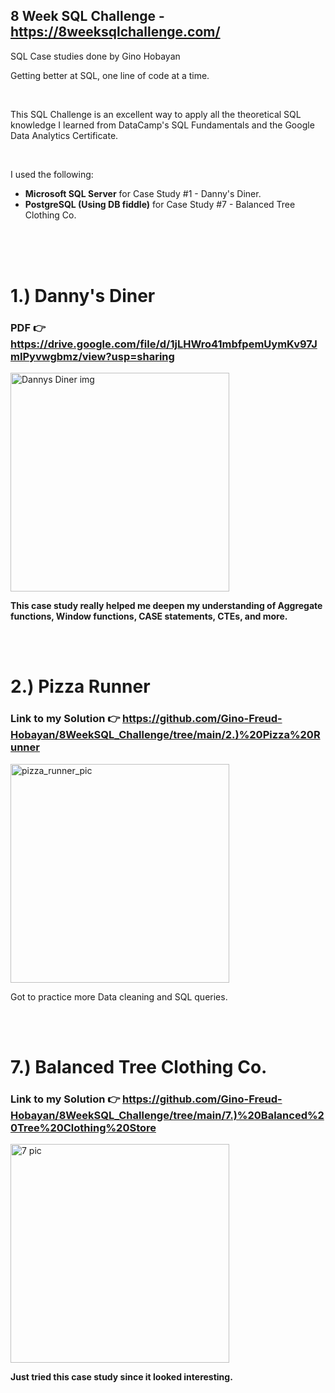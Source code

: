 ## 8 Week SQL Challenge - https://8weeksqlchallenge.com/

SQL Case studies done by Gino Hobayan

Getting better at SQL, one line of code at a time.

<br>

This SQL Challenge is an excellent way to apply all the theoretical SQL knowledge I learned from DataCamp's SQL Fundamentals and the Google Data Analytics Certificate.

<br>

I used the following: 
<br>

- **Microsoft SQL Server** for Case Study #1 - Danny's Diner.
- **PostgreSQL (Using DB fiddle)** for Case Study #7 - Balanced Tree Clothing Co. 




<br><br><br>




# **1.) Danny's Diner**

### **PDF 👉 https://drive.google.com/file/d/1jLHWro41mbfpemUymKv97JmIPyvwgbmz/view?usp=sharing**

<img width="350" alt="Dannys Diner img" src="https://github.com/Gino-Freud-Hobayan/8WeekSQL_Challenge/assets/117270964/64af7ab9-d0d9-4607-9e42-1c22184999ff">


**This case study really helped me deepen my understanding of Aggregate functions, Window functions, CASE statements, CTEs, and more.**

<br>
<br>





# **2.) Pizza Runner**


### **Link to my Solution 👉 https://github.com/Gino-Freud-Hobayan/8WeekSQL_Challenge/tree/main/2.)%20Pizza%20Runner**

<img width="350" alt="pizza_runner_pic" src="https://github.com/Gino-Freud-Hobayan/8WeekSQL_Challenge/assets/117270964/609bcfc5-3a7b-4bca-9ae1-e3b2cf637706">



Got to practice more Data cleaning and SQL queries.


<br>
<br>


# **7.) Balanced Tree Clothing Co.**


### **Link to my Solution 👉 https://github.com/Gino-Freud-Hobayan/8WeekSQL_Challenge/tree/main/7.)%20Balanced%20Tree%20Clothing%20Store**

<img src="https://github.com/Gino-Freud-Hobayan/8WeekSQL_Challenge/assets/117270964/735f7f93-e44d-4668-9d24-d5cff9279e68" alt="7 pic" width="350" height="350">


**Just tried this case study since it looked interesting.**



<br>




<br>
<br>




